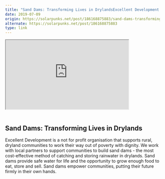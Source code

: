 ```yaml
---
title: "Sand Dams: Transforming Lives in DrylandsExcellent Development..."
date: 2019-07-09
origin: https://solarpunks.net/post/186168875883/sand-dams-transforming-lives-in-drylands
alternate: https://solarpunks.net/post/186168875883
type: link
---
```


<iframe allowfullscreen src="https://www.youtube.com/embed/SUNpjlNq2o0?feature=oembed&enablejsapi=1&origin=https://safe.txmblr.com&wmode=opaque" width="400" height="225"></iframe><br><br><h2>Sand Dams: Transforming Lives in Drylands</h2><p>Excellent Development is a not for profit organisation that supports rural, dryland communities to work their way out of poverty with dignity. We work with local partners to support communities to build sand dams - the most cost-effective method of catching and storing rainwater in drylands. Sand dams provide safe water for life and the opportunity to grow enough food to eat, store and sell. Sand dams empower communities, putting their future firmly in their own hands.<br></p>
